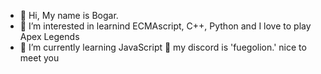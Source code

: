 - 👋 Hi, My name is Bogar.
- 👀 I’m interested in learnind ECMAscript, C++, Python and I love to play Apex Legends 
- 🌱 I’m currently learning JavaScript
👾 my discord is 'fuegolion.' nice to meet you